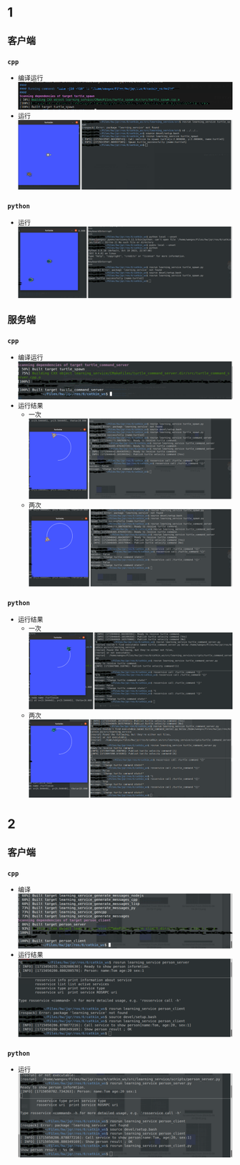 # 1
## 客户端
### `cpp`
- 编译运行  
![](./resource/1.png)
- 运行  
![](./resource/2.png)
### `python`
-  运行
![](./resource/3.png)  
## 服务端
### `cpp`
- 编译运行  
![](./resource/4.png)
- 运行结果  
  - 一次 
![](./resource/5.png)  
  - 两次
![](./resource/6.png)
### `python`
- 运行结果
  - 一次
![](./resource/7.png)
  - 两次
![](./resource/8.png)
# 2
## 客户端
### `cpp`
- 编译
![](./resource/9.png)
- 运行结果
![](./resource/10.png)
### `python`
- 运行
![](./resource/11.png)